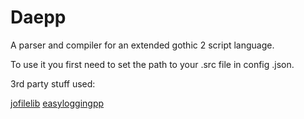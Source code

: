 # Daepp
A parser and compiler for an extended gothic 2 script language.

To use it you first need to set the path to your .src file in config .json.

3rd party stuff used:

[jofilelib](https://github.com/Jojendersie/JoFileLib)
[easyloggingpp](https://github.com/easylogging/easyloggingpp)
